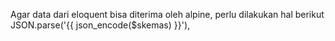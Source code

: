 Agar data dari eloquent bisa diterima oleh alpine, perlu dilakukan hal berikut
JSON.parse('{{ json_encode($skemas) }}'),